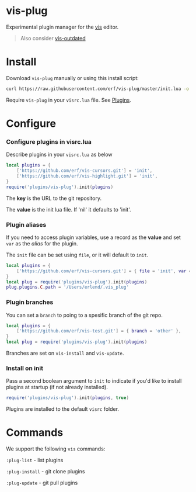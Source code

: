 # vis-plug

Experimental plugin manager for the [vis](https://github.com/martanne/vis) editor.

> Also consider [vis-outdated](https://github.com/erf/vis-outdated) 

# Install

Download `vis-plug` manually or using this install script:

```bash
curl https://raw.githubusercontent.com/erf/vis-plug/master/init.lua -o $HOME/.config/vis/plugins/vis-plug/init.lua --create-dirs
```

Require `vis-plug` in your `visrc.lua` file. See [Plugins](https://github.com/martanne/vis/wiki/Plugins).

# Configure

### Configure plugins in visrc.lua

Describe plugins in your `visrc.lua` as below

```lua
local plugins = {
	['https://github.com/erf/vis-cursors.git'] = 'init',
	['https://github.com/erf/vis-highlight.git'] = 'init',
}
require('plugins/vis-plug').init(plugins)
```

The **key** is the URL to the git repository.

The **value** is the init lua file. If 'nil' it defaults to 'init'.

### Plugin aliases

If you need to access plugin variables, use a record as the **value** and set 
`var` as the *alias* for the plugin. 

The `init` file can be set using `file`, or it will default to `init`.

```lua
local plugins = {
	['https://github.com/erf/vis-cursors.git'] = { file = 'init', var = 'C' },
}
local plug = require('plugins/vis-plug').init(plugins)
plug.plugins.C.path = '/Users/erlend/.vis_plug'
```

### Plugin branches

You can set a `branch` to poing to a spesific branch of the git repo.

```lua
local plugins = {
	['https://github.com/erf/vis-test.git'] = { branch = 'other' },
}
local plug = require('plugins/vis-plug').init(plugins)
```

Branches are set on `vis-install` and `vis-update`.

### Install on init

Pass a second boolean argument to `init` to indicate if you'd like to install 
plugins at startup (if not already installed).

```lua
require('plugins/vis-plug').init(plugins, true)
```

Plugins are installed to the default `visrc` folder.

# Commands

We support the following `vis` commands:

`:plug-list` - list plugins 

`:plug-install` - git clone plugins

`:plug-update` - git pull plugins
